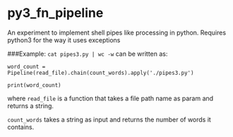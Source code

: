 py3_fn_pipeline
===============

An experiment to implement shell pipes like processing in python.
Requires python3 for the way it uses exceptions


###Example:
`cat pipes3.py | wc -w` can be written as:

`word_count = Pipeline(read_file).chain(count_words).apply('./pipes3.py')`

`print(word_count)`


where `read_file` is a function that takes a file path name as param and returns a string.

`count_words` takes a string as input and returns the number of words it contains.
